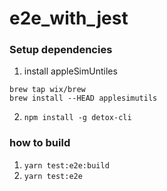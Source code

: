 # e2e_with_jest
### Setup dependencies
1. install appleSimUntiles
```pre 
brew tap wix/brew 
brew install --HEAD applesimutils
```

2. `npm install -g detox-cli`   
   
### how to build
1. `yarn test:e2e:build`
2. `yarn test:e2e`
